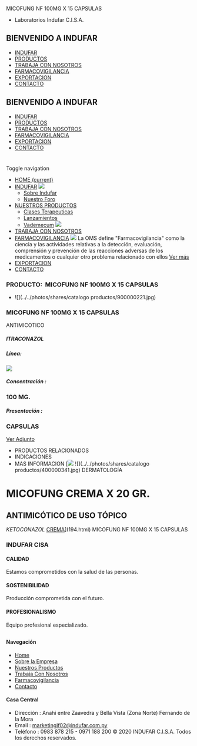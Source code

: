 MICOFUNG NF 100MG X 15 CAPSULAS
- Laboratorios Indufar C.I.S.A.
## BIENVENIDO A INDUFAR
* [INDUFAR](3834906.html#)
* [PRODUCTOS](3834906.html#)
* [TRABAJA CON NOSOTROS](3834906.html#)
* [FARMACOVIGILANCIA](3834906.html#)
* [EXPORTACION](3834906.html#)
* [CONTACTO](3834906.html#)
## BIENVENIDO A INDUFAR
* [INDUFAR](../../index.html)
* [PRODUCTOS](../../productos.html)
* [TRABAJA CON NOSOTROS](../../trabaja_con_nosotros.html)
* [FARMACOVIGILANCIA](../../farmacovigilancia.html)
* [EXPORTACION](../../exportacion.html)
* [CONTACTO](../../contacto.html)
# 
Toggle navigation
* [HOME (current)](../../index.html)
* [INDUFAR](3834906.html#) 
  [![ ](../../photos/shares/Sistema/Menu/indufar_menul.jpg)](../../institucional.html)
  - [Sobre Indufar](../../institucional.html)
  - [Nuestro Foro](../../blog.html)
* [NUESTROS PRODUCTOS](3834906.html#) 
  - [Clases Terapeuticas](../clases_terapeuticas.html)
  - [Lanzamientos](../lanzamientos.html)
  - [Vademecum](../../productos.html)
  [![ ](../../photos/shares/Sistema/Menu/productos.png)](../../productos.html)
* [TRABAJA CON NOSOTROS](../../trabaja_con_nosotros.html)
* [FARMACOVIGILANCIA](3834906.html#) 
  [![ ](../../photos/shares/Sistema/Menu/TUBOS.png)](../../farmacovigilancia.html)
  La OMS define "Farmacovigilancia" como la ciencia y las actividades relativas a la detección, evaluación, comprensión y prevención de las reacciones adversas de los medicamentos o cualquier otro problema relacionado con ellos
  [Ver más](../../farmacovigilancia.html)
* [EXPORTACION](../../exportacion.html)
* [CONTACTO](../../contacto.html)
### PRODUCTO:  MICOFUNG NF 100MG X 15 CAPSULAS
* ![](../../photos/shares/catalogo productos/900000221.jpg)
### **MICOFUNG NF 100MG X 15 CAPSULAS**
ANTIMICOTICO
##### **ITRACONAZOL**
##### **Línea:**
[![](../../photos/shares/Laboratorios/lab_medical.png)](../linea/2.html)
##### **Concentración :**
### 100 MG.
##### **Presentación :**
### CAPSULAS
[Ver Adjunto](../../files/shares/prospectos/900000221.pdf)
* PRODUCTOS RELACIONADOS
* INDICACIONES
* MAS INFORMACION
[![](../../photos/shares/Laboratorios/lab_medical.png)
![](../../photos/shares/catalogo productos/400000341.jpg)
DERMATOLOGÍA
# MICOFUNG CREMA X 20 GR.
## ANTIMICÓTICO DE USO TÓPICO
*KETOCONAZOL*
[CREMA](3834906.html#)](194.html)
MICOFUNG NF 100MG X 15 CAPSULAS
### INDUFAR CISA
#### CALIDAD
Estamos comprometidos con la salud de las personas.
#### SOSTENIBILIDAD
Producción comprometida con el futuro.
#### PROFESIONALISMO
Equipo profesional especializado.
## 
#### Navegación
* [Home](../../index.html)
* [Sobre la Empresa](../../institucional.html)
* [Nuestros Productos](../../productos.html)
* [Trabaja Con Nosotros](../../trabaja_con_nosotros.html)
* [Farmacovigilancia](../../farmacovigilancia.html)
* [Contacto](../../contacto.html)
#### Casa Central
* Dirección : Anahi entre Zaavedra y Bella Vista (Zona Norte) Fernando de la Mora
* Email : [marketingif02@indufar.com.py](mailto:marketingif02@indufar.com.py)
* Teléfono : 0983 878 215 - 0971 188 200
© 2020 INDUFAR C.I.S.A. Todos los derechos reservados.
